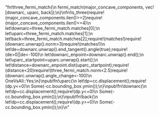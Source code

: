 "fn!three_fermi_match{\n    fermi_match(major_concave_components, vec![downarc, uparc, back]);\n}\nfn!is_three{require!(major_concave_components.ilen()>=2)require!(major_concave_components.ilen()<=4)\n    let!downarc=three_fermi_match.matches[0];\n    let!uparc=three_fermi_match.matches[1];\n    let!back=three_fermi_match.matches[2];require!(matches!)require!(downarc.unwrap().norm>3)require!(matches!)\n    let!de=downarc.unwrap().end_tangent().angle(true);require!(de>0||de<-100)\n    let!downarc_enpoint=downarc.unwrap().end();\n    let!uparc_startpoint=uparc.unwrap().start();\n    let!distance=downarc_enpoint.dist(uparc_startpoint);require!(distance<20)require!(three_fermi_match.norm<2.5)require!(downarc.unwrap().angle_change<-100)\n    OneVsAll::Yes;\n}\npub!fn!uparc{\n    let!dp=cc.displacement();require!(dp.y<=0)\n    Some(-cc.bounding_box.ymin());\n}\npub!fn!downarc{\n    let!dp=cc.displacement();require!(dp.y<=0)\n    Some(-cc.bounding_box.ymin());\n}\npub!fn!back{\n    let!dp=cc.displacement();require!(dp.y>=0)\n    Some(-cc.bounding_box.ymin());\n}\n"